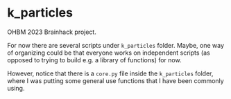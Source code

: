 # k_particles
OHBM 2023 Brainhack project.

For now there are several scripts under `k_particles` folder. Maybe, one way of organizing could be that everyone works on independent scripts (as opposed to trying to build e.g. a library of functions) for now.

However, notice that there is a `core.py` file inside the `k_particles` folder, where I was putting some general use functions that I have been commonly using.

